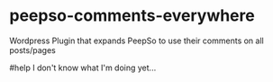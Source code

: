 # peepso-comments-everywhere
Wordpress Plugin that expands PeepSo to use their comments on all posts/pages

#help
I don't know what I'm doing yet...
